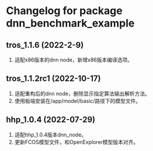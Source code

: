 # Changelog for package dnn_benchmark_example

tros_1.1.6 (2022-2-9)
------------------
1. 适配x86版本的dnn node，新增x86版本编译选项。


tros_1.1.2rc1 (2022-10-17)
------------------
1. 适配重构后的dnn node，删除显示指定算法输出解析方法。
2. 使用板端安装在/app/model/basic/路径下的模型文件。


hhp_1.0.4 (2022-07-29)
------------------
1. 适配hhp_1.0.4版本dnn_node。
2. 更新FCOS模型文件，和OpenExplorer模型版本对齐。